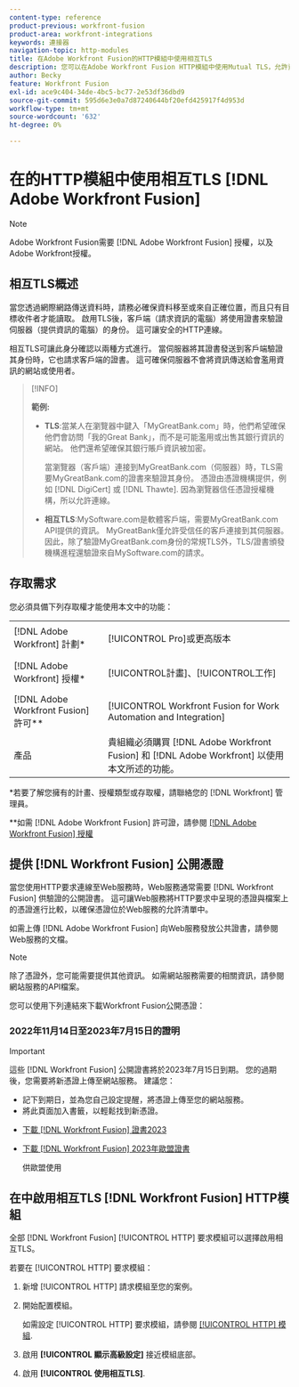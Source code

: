 ```yaml
---
content-type: reference
product-previous: workfront-fusion
product-area: workfront-integrations
keywords: 連接器
navigation-topic: http-modules
title: 在Adobe Workfront Fusion的HTTP模組中使用相互TLS
description: 您可以在Adobe Workfront Fusion HTTP模組中使用Mutual TLS，允許資訊交易的兩側驗證對方的身份。
author: Becky
feature: Workfront Fusion
exl-id: ace9c404-34de-4bc5-bc77-2e53df36dbd9
source-git-commit: 595d6e3e0a7d87240644bf20efd425917f4d953d
workflow-type: tm+mt
source-wordcount: '632'
ht-degree: 0%

---
```


# 在的HTTP模組中使用相互TLS [!DNL Adobe Workfront Fusion]

>[!NOTE]
>
>Adobe Workfront Fusion需要 [!DNL Adobe Workfront Fusion] 授權，以及Adobe Workfront授權。

## 相互TLS概述

當您透過網際網路傳送資料時，請務必確保資料移至或來自正確位置，而且只有目標收件者才能讀取。 啟用TLS後，客戶端（請求資訊的電腦）將使用證書來驗證伺服器（提供資訊的電腦）的身份。 這可讓安全的HTTP連線。

相互TLS可讓此身分確認以兩種方式進行。 當伺服器將其證書發送到客戶端驗證其身份時，它也請求客戶端的證書。 這可確保伺服器不會將資訊傳送給會濫用資訊的網站或使用者。

>[!INFO]
>
>**範例:**
>
>* **TLS**:當某人在瀏覽器中鍵入「MyGreatBank.com」時，他們希望確保他們會訪問「我的Great Bank」，而不是可能濫用或出售其銀行資訊的網站。 他們還希望確保其銀行賬戶資訊被加密。
   >
   >   當瀏覽器（客戶端）連接到MyGreatBank.com（伺服器）時，TLS需要MyGreatBank.com的證書來驗證其身份。 憑證由憑證機構提供，例如 [!DNL DigiCert] 或 [!DNL Thawte]. 因為瀏覽器信任憑證授權機構，所以允許連線。
>
>* **相互TLS**:MySoftware.com是軟體客戶端，需要MyGreatBank.com API提供的資訊。 MyGreatBank僅允許受信任的客戶連接到其伺服器。 因此，除了驗證MyGreatBank.com身份的常規TLS外，TLS/證書頒發機構進程還驗證來自MySoftware.com的請求。


## 存取需求

您必須具備下列存取權才能使用本文中的功能：

<table style="table-layout:auto"> 
 <col> 
 <col> 
 <tbody> 
  <tr> 
   <td role="rowheader">[!DNL Adobe Workfront] 計劃*</td> 
   <td> <p>[!UICONTROL Pro]或更高版本</p> </td> 
  </tr> 
  <tr data-mc-conditions=""> 
   <td role="rowheader">[!DNL Adobe Workfront] 授權*</td> 
   <td> <p>[!UICONTROL計畫]、[!UICONTROL工作]</p> </td> 
  </tr> 
  <tr> 
   <td role="rowheader">[!DNL Adobe Workfront Fusion] 許可**</td> 
   <td> <p>[!UICONTROL Workfront Fusion for Work Automation and Integration] </p> </td> 
  </tr> 
  <tr> 
   <td role="rowheader">產品</td> 
   <td>貴組織必須購買 [!DNL Adobe Workfront Fusion] 和 [!DNL Adobe Workfront] 以使用本文所述的功能。</td> 
  </tr> 
 </tbody> 
</table>

&#42;若要了解您擁有的計畫、授權類型或存取權，請聯絡您的 [!DNL Workfront] 管理員。

&#42;&#42;如需 [!DNL Adobe Workfront Fusion] 許可證，請參閱 [[!DNL Adobe Workfront Fusion] 授權](../../../workfront-fusion/get-started/license-automation-vs-integration.md)

## 提供 [!DNL Workfront Fusion] 公開憑證


當您使用HTTP要求連線至Web服務時，Web服務通常需要 [!DNL Workfront Fusion] 供驗證的公開證書。 這可讓Web服務將HTTP要求中呈現的憑證與檔案上的憑證進行比較，以確保憑證位於Web服務的允許清單中。

如需上傳 [!DNL Adobe Workfront Fusion] 向Web服務發放公共證書，請參閱Web服務的文檔。

>[!NOTE]
>
>除了憑證外，您可能需要提供其他資訊。 如需網站服務需要的相關資訊，請參閱網站服務的API檔案。

您可以使用下列連結來下載Workfront Fusion公開憑證：

### 2022年11月14日至2023年7月15日的證明

>[!IMPORTANT]
>
>這些 [!DNL Workfront Fusion] 公開證書將於2023年7月15日到期。 您的過期後，您需要將新憑證上傳至網站服務。 建議您：
>
>* 記下到期日，並為您自己設定提醒，將憑證上傳至您的網站服務。
>* 將此頁面加入書籤，以輕鬆找到新憑證。
>


* [下載 [!DNL Workfront Fusion] 證書2023](https://cdn.experience.workfront.com/Documentation/Workfront+Fusion+2.0+public+certificates/app_workfrontfusion_com-jul-15-2023+updated.cer)
* [下載 [!DNL Workfront Fusion] 2023年歐盟證書](https://cdn.experience.workfront.com/Documentation/Workfront+Fusion/app-eu_workfrontfusion_com-jul-15-2023.cer)

   供歐盟使用

<!--

Previous US cert

* [Download [!DNL Workfront Fusion] Certificate 2023](https://cdn.experience.workfront.com/Documentation/Workfront+Fusion/app_workfrontfusion_com-jul-15-2023.cer)

### Certificates for November 17, 2021 - November 14, 2022

>[!IMPORTANT]
>
>These certificates expire on November 14, 2022. Upload the new certificates to the web service as soon as possible.

* [Download Workfront Fusion Certificate 2022](https://cdn.experience.workfront.com/Documentation/Workfront+Fusion+2.0+public+certificates/app_workfrontfusion_com_certificate-chain-2022.crt) 
* [Download Workfront Fusion EU Certificate 2022](https://cdn.experience.workfront.com/Documentation/Workfront+Fusion+2.0+public+certificates/app-eu_workfrontfusion_com_certificate-chain-2022.crt)

  For use in the EU

  -->

## 在中啟用相互TLS [!DNL Workfront Fusion] HTTP模組

全部 [!DNL Workfront Fusion] [!UICONTROL HTTP] 要求模組可以選擇啟用相互TLS。

若要在 [!UICONTROL HTTP] 要求模組：

1. 新增 [!UICONTROL HTTP] 請求模組至您的案例。
1. 開始配置模組。

   如需設定 [!UICONTROL HTTP] 要求模組，請參閱 [[!UICONTROL HTTP] 模組](../../../workfront-fusion/apps-and-their-modules/http-modules/http-modules-1.md).

1. 啟用 **[!UICONTROL 顯示高級設定]** 接近模組底部。
1. 啟用 **[!UICONTROL 使用相互TLS]**.
